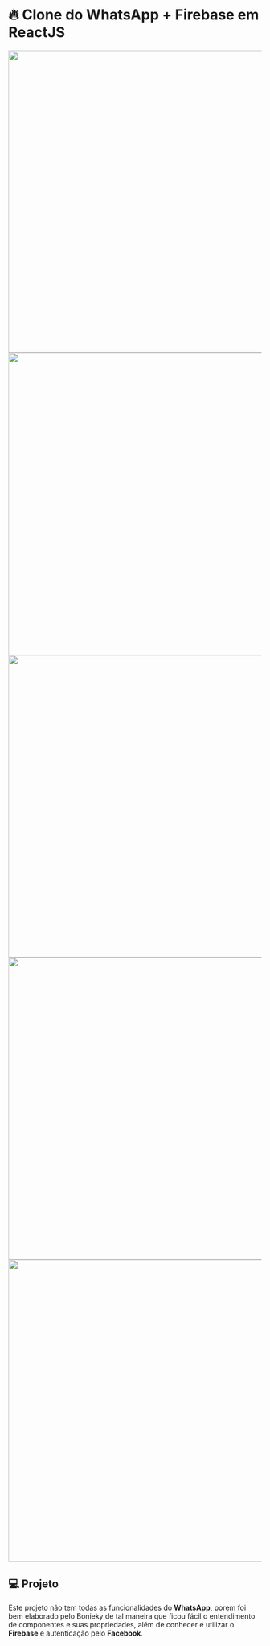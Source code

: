 # :fire: Clone do WhatsApp + Firebase em ReactJS

<p align="center">
  <img src="./images/initial.png" width="600">
  <img src="./images/initial1.png" width="600">
  <img src="./images/emojis.png" width="600">
  <img src="./images/EmilyTest.png" width="600">
  <img src="./images/renata.png" width="600">
  
</p>

## :computer: Projeto

Este projeto não tem todas as funcionalidades do **WhatsApp**, porem foi bem elaborado pelo Bonieky de tal maneira que ficou fácil o entendimento de componentes e suas propriedades, além de conhecer e utilizar o **Firebase** e autenticação pelo **Facebook**.
